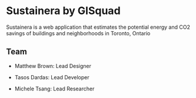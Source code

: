 # **Sustainera by GISquad**
Sustainera is a web application that estimates the potential energy and CO2 savings of buildings and neighborhoods in Toronto, Ontario

## Team
* Matthew Brown: Lead Designer

* Tasos Dardas: Lead Developer

* Michele Tsang: Lead Researcher 
